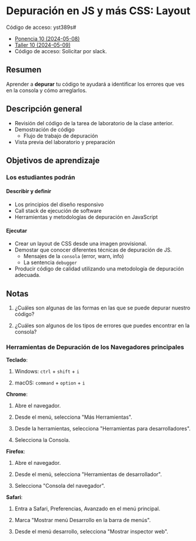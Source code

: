 ﻿# Depuración en JS y más CSS: Layout


Código de acceso: yst389s#

- [Ponencia 10 (2024-05-08)](https://us06web.zoom.us/rec/share/IBPzYjHbYDIFieL44-qLLtBD-TNWUkMN1eNNsN-kQ16jhRPnusPTAWt7_Wh7XkLt.q3nSFXKDBW9JCEYS)
- [Taller 10 (2024-05-09)](https://us06web.zoom.us/rec/share/-lSHe00FQJlynZUTR_dNQi49xXaDjxzHmBnuNJP-5XYwJ1eAH96ch6Kh0KdtcIp5.vMP3EeRy_TQjE27G)
- Código de acceso: Solicitar por slack.

## Resumen

Aprender a **depurar** tu código te ayudará a identificar los errores que ves en la consola y cómo arreglarlos.

## Descripción general

- Revisión del código de la tarea de laboratorio de la clase anterior.
- Demostración de código
  - Flujo de trabajo de depuración
- Vista previa del laboratorio y preparación

## Objetivos de aprendizaje

### Los estudiantes podrán

#### Describir y definir

- Los principios del diseño responsivo
- Call stack de ejecución de software
- Herramientas y metodologías de depuración en JavaScript

#### Ejecutar

- Crear un layout de CSS desde una imagen provisional.
- Demostar que conocer diferentes técnicas de depuración de JS.
  - Mensajes de la `consola` (error, warn, info)
  - La sentencia `debugger`
- Producir código de calidad utilizando una metodología de depuración adecuada.

## Notas

1. ¿Cuáles son algunas de las formas en las que se puede depurar nuestro código?

1. ¿Cuáles son algunos de los tipos de errores que puedes encontrar en la consola?

### Herramientas de Depuración de los Navegadores principales

**Teclado**:

1. Windows: `ctrl` + `shift` + `i`

1. macOS: `command` + `option` + `i`

**Chrome**:

1. Abre el navegador.

1. Desde el menú, selecciona "Más Herramientas".

1. Desde la herramientas, selecciona "Herramientas para desarrolladores".

1. Selecciona la Consola.

**Firefox**:

1. Abre el navegador.

1. Desde el menú, selecciona "Herramientas de desarrollador".

1. Selecciona "Consola del navegador".

**Safari**:

1. Entra a Safari, Preferencias, Avanzado en el menú principal.

1. Marca "Mostrar menú Desarrollo en la barra de menús".

1. Desde el menú desarrollo, selecciona "Mostrar inspector web".

